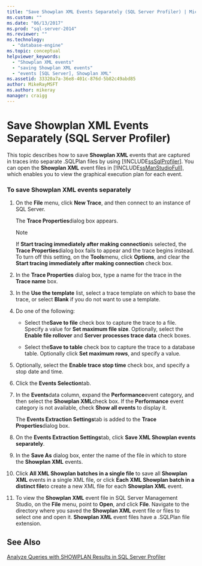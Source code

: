 ```yaml
---
title: "Save Showplan XML Events Separately (SQL Server Profiler) | Microsoft Docs"
ms.custom: ""
ms.date: "06/13/2017"
ms.prod: "sql-server-2014"
ms.reviewer: ""
ms.technology: 
  - "database-engine"
ms.topic: conceptual
helpviewer_keywords: 
  - "Showplan XML events"
  - "saving Showplan XML events"
  - "events [SQL Server], Showplan XML"
ms.assetid: 33320a7a-36e8-401c-876d-5b82c49abd85
author: MikeRayMSFT
ms.author: mikeray
manager: craigg
---
```

# Save Showplan XML Events Separately (SQL Server Profiler)
  This topic describes how to save **Showplan XML** events that are captured in traces into separate .SQLPlan files by using [!INCLUDE[ssSqlProfiler](../../includes/sssqlprofiler-md.md)]. You can open the **Showplan XML** event files in [!INCLUDE[ssManStudioFull](../../includes/ssmanstudiofull-md.md)], which enables you to view the graphical execution plan for each event.  
  
### To save Showplan XML events separately  
  
1.  On the **File** menu, click **New Trace**, and then connect to an instance of SQL Server.  
  
     The **Trace Properties**dialog box appears.  
  
    > [!NOTE]  
    >  If **Start tracing immediately after making connection**is selected, the **Trace Properties**dialog box fails to appear and the trace begins instead. To turn off this setting, on the **Tools**menu, click **Options**, and clear the **Start tracing immediately after making connection** check box.  
  
2.  In the **Trace Properties** dialog box, type a name for the trace in the **Trace name** box.  
  
3.  In the **Use the template** list, select a trace template on which to base the trace, or select **Blank** if you do not want to use a template.  
  
4.  Do one of the following:  
  
    -   Select the**Save to file** check box to capture the trace to a file. Specify a value for **Set maximum file size**. Optionally, select the **Enable file rollover** and **Server processes trace data** check boxes.  
  
    -   Select the**Save to table** check box to capture the trace to a database table. Optionally click **Set maximum rows**, and specify a value.  
  
5.  Optionally, select the **Enable trace stop time** check box, and specify a stop date and time.  
  
6.  Click the **Events Selection**tab.  
  
7.  In the **Events**data column, expand the **Performance**event category, and then select the **Showplan XML**check box. If the **Performance** event category is not available, check **Show all events** to display it.  
  
     The **Events Extraction Settings**tab is added to the **Trace Properties**dialog box.  
  
8.  On the **Events Extraction Settings**tab, click **Save XML Showplan events separately**.  
  
9. In the **Save As** dialog box, enter the name of the file in which to store the **Showplan XML** events.  
  
10. Click **All XML Showplan batches in a single file** to save all **Showplan XML** events in a single XML file, or click **Each XML Showplan batch in a distinct file**to create a new XML file for each **Showplan XML** event.  
  
11. To view the **Showplan XML** event file in SQL Server Management Studio, on the **File** menu, point to **Open**, and click **File**. Navigate to the directory where you saved the **Showplan XML** event file or files to select one and open it. **Showplan XML** event files have a .SQLPlan file extension.  
  
## See Also  
 [Analyze Queries with SHOWPLAN Results in SQL Server Profiler](../../tools/sql-server-profiler/analyze-queries-with-showplan-results-in-sql-server-profiler.md)  
  
  
